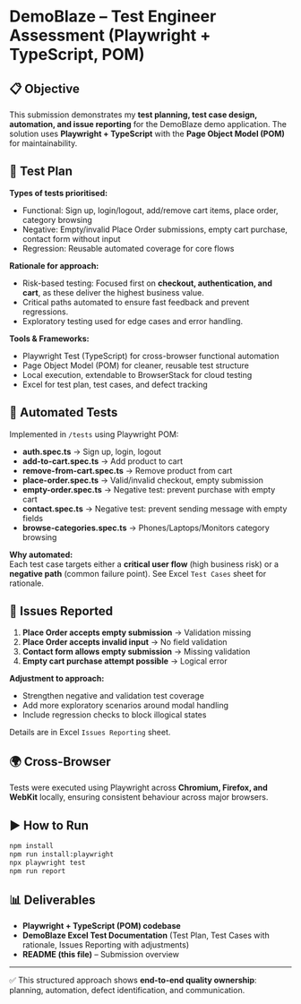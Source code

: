 # DemoBlaze – Test Engineer Assessment (Playwright + TypeScript, POM)

## 📋 Objective

This submission demonstrates my **test planning, test case design, automation, and issue reporting** for the DemoBlaze demo application. The solution uses **Playwright + TypeScript** with the **Page Object Model (POM)** for maintainability.

## 📝 Test Plan

**Types of tests prioritised:**

- Functional: Sign up, login/logout, add/remove cart items, place order, category browsing
- Negative: Empty/invalid Place Order submissions, empty cart purchase, contact form without input
- Regression: Reusable automated coverage for core flows

**Rationale for approach:**

- Risk-based testing: Focused first on **checkout, authentication, and cart**, as these deliver the highest business value.
- Critical paths automated to ensure fast feedback and prevent regressions.
- Exploratory testing used for edge cases and error handling.

**Tools & Frameworks:**

- Playwright Test (TypeScript) for cross-browser functional automation
- Page Object Model (POM) for cleaner, reusable test structure
- Local execution, extendable to BrowserStack for cloud testing
- Excel for test plan, test cases, and defect tracking

## 🤖 Automated Tests

Implemented in `/tests` using Playwright POM:

- **auth.spec.ts** → Sign up, login, logout
- **add-to-cart.spec.ts** → Add product to cart
- **remove-from-cart.spec.ts** → Remove product from cart
- **place-order.spec.ts** → Valid/invalid checkout, empty submission
- **empty-order.spec.ts** → Negative test: prevent purchase with empty cart
- **contact.spec.ts** → Negative test: prevent sending message with empty fields
- **browse-categories.spec.ts** → Phones/Laptops/Monitors category browsing

**Why automated:**  
Each test case targets either a **critical user flow** (high business risk) or a **negative path** (common failure point). See Excel `Test Cases` sheet for rationale.

## 🐞 Issues Reported

1. **Place Order accepts empty submission** → Validation missing
2. **Place Order accepts invalid input** → No field validation
3. **Contact form allows empty submission** → Missing validation
4. **Empty cart purchase attempt possible** → Logical error

**Adjustment to approach:**

- Strengthen negative and validation test coverage
- Add more exploratory scenarios around modal handling
- Include regression checks to block illogical states

Details are in Excel `Issues Reporting` sheet.

## 🌍 Cross-Browser

Tests were executed using Playwright across **Chromium, Firefox, and WebKit** locally, ensuring consistent behaviour across major browsers.

## ▶️ How to Run

```bash
npm install
npm run install:playwright
npx playwright test
npm run report
```

## 📊 Deliverables

- **Playwright + TypeScript (POM) codebase**
- **DemoBlaze Excel Test Documentation** (Test Plan, Test Cases with rationale, Issues Reporting with adjustments)
- **README (this file)** – Submission overview

---

✅ This structured approach shows **end-to-end quality ownership**: planning, automation, defect identification, and communication.
